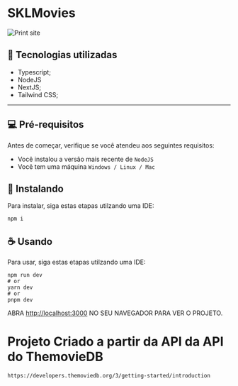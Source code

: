 # SKLMovies


<img src="" alt="Print site">


## 💼 Tecnologias utilizadas

- Typescript;
- NodeJS
- NextJS;
- Tailwind CSS;

---


## 💻 Pré-requisitos

Antes de começar, verifique se você atendeu aos seguintes requisitos:

- Você instalou a versão mais recente de `NodeJS`
- Você tem uma máquina `Windows / Linux / Mac`

## 🚀 Instalando

Para instalar, siga estas etapas utilzando uma IDE:
```
npm i
```

## ☕ Usando

Para usar, siga estas etapas utilzando uma IDE:

```
npm run dev
# or
yarn dev
# or
pnpm dev
```

ABRA [http://localhost:3000](http://localhost:3000) NO SEU NAVEGADOR PARA VER O PROJETO.

# Projeto Criado a partir da API da API do ThemovieDB
    https://developers.themoviedb.org/3/getting-started/introduction




